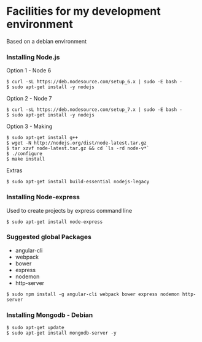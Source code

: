 # Facilities for my development environment 

Based on a debian environment

### Installing Node.js

Option 1 - Node 6

```console
$ curl -sL https://deb.nodesource.com/setup_6.x | sudo -E bash -
$ sudo apt-get install -y nodejs
```

Option 2 - Node 7

```console
$ curl -sL https://deb.nodesource.com/setup_7.x | sudo -E bash -
$ sudo apt-get install -y nodejs
```

Option 3 - Making
```console
$ sudo apt-get install g++
$ wget -N http://nodejs.org/dist/node-latest.tar.gz
$ tar xzvf node-latest.tar.gz && cd `ls -rd node-v*`
$ ./configure
$ make install
```
Extras

```console
$ sudo apt-get install build-essential nodejs-legacy
```

### Installing Node-express

Used to create projects by express command line

```console
$ sudo apt-get install node-express
```

### Suggested global Packages

  - angular-cli
  - webpack
  - bower
  - express
  - nodemon
  - http-server
  
```console
$ sudo npm install -g angular-cli webpack bower express nodemon http-server
```

### Installing Mongodb - Debian

```console
$ sudo apt-get update  
$ sudo apt-get install mongodb-server -y 
```
